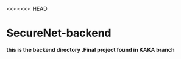 
<<<<<<< HEAD
# SecureNet-backend
  **this is the backend directory .Final project found in KAKA branch**
